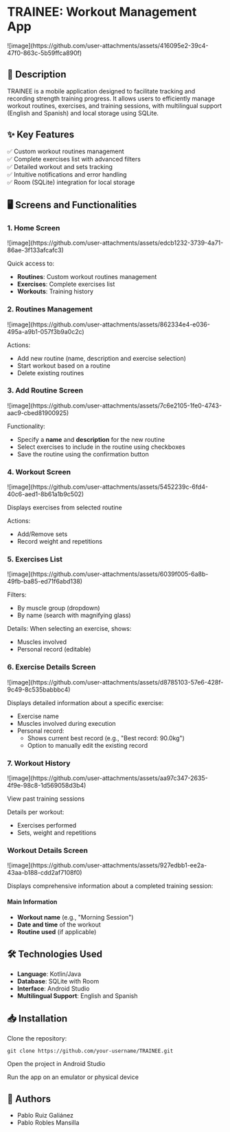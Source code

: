 <body>
<h1>TRAINEE: Workout Management App</h1>
<p>![image](https://github.com/user-attachments/assets/416095e2-39c4-47f0-863c-5b59ffca890f)</p>

<h2>📌 Description</h2>
<p>TRAINEE is a mobile application designed to facilitate tracking and recording strength training progress. It allows users to efficiently manage workout routines, exercises, and training sessions, with multilingual support (English and Spanish) and local storage using SQLite.</p>

<h2>✨ Key Features</h2>
<div class="feature-list">
    <div class="feature-item">✅ Custom workout routines management</div>
    <div class="feature-item">✅ Complete exercises list with advanced filters</div>
    <div class="feature-item">✅ Detailed workout and sets tracking</div>
    <div class="feature-item">✅ Intuitive notifications and error handling</div>
    <div class="feature-item">✅ Room (SQLite) integration for local storage</div>
</div>

<h2>🖥️ Screens and Functionalities</h2>

<h3>1. Home Screen</h3>
<p>![image](https://github.com/user-attachments/assets/edcb1232-3739-4a71-86ae-3f133afcafc3)</p>
<p>Quick access to:</p>
<ul>
    <li><strong>Routines</strong>: Custom workout routines management</li>
    <li><strong>Exercises</strong>: Complete exercises list</li>
    <li><strong>Workouts</strong>: Training history</li>
</ul>

<h3>2. Routines Management</h3>
<p>![image](https://github.com/user-attachments/assets/862334e4-e036-495a-a9b1-057f3b9a0c2c)</p>
<p>Actions:</p>
<ul>
    <li>Add new routine (name, description and exercise selection)</li>
    <li>Start workout based on a routine</li>
    <li>Delete existing routines</li>
</ul>

<h3>3. Add Routine Screen</h3>
    <p>![image](https://github.com/user-attachments/assets/7c6e2105-1fe0-4743-aac9-cbed81900925)</p>
    <p>Functionality:</p>
    <ul>
        <li>Specify a <strong>name</strong> and <strong>description</strong> for the new routine</li>
        <li>Select exercises to include in the routine using checkboxes</li>
        <li>Save the routine using the confirmation button</li>
    </ul>
</div>

<h3>4. Workout Screen</h3>
<p>![image](https://github.com/user-attachments/assets/5452239c-6fd4-40c6-aed1-8b61a1b9c502)</p>
<p>Displays exercises from selected routine</p>
<p>Actions:</p>
<ul>
    <li>Add/Remove sets</li>
    <li>Record weight and repetitions</li>
</ul>

<h3>5. Exercises List</h3>
<p>![image](https://github.com/user-attachments/assets/6039f005-6a8b-49fb-ba85-ed71f6abd138)</p>
<p>Filters:</p>
<ul>
    <li>By muscle group (dropdown)</li>
    <li>By name (search with magnifying glass)</li>
</ul>
<p>Details: When selecting an exercise, shows:</p>
<ul>
    <li>Muscles involved</li>
    <li>Personal record (editable)</li>
</ul>

 <h3>6. Exercise Details Screen</h3>
      <p>![image](https://github.com/user-attachments/assets/d8785103-57e6-428f-9c49-8c535babbbc4)</p>
      <p>Displays detailed information about a specific exercise:</p>
      <ul>
          <li>Exercise name</li>
          <li>Muscles involved during execution</li>
          <li>Personal record:
              <ul>
                  <li>Shows current best record (e.g., "Best record: 90.0kg")</li>
                  <li>Option to manually edit the existing record</li>
              </ul>
          </li>
      </ul>

<h3>7. Workout History</h3>
<p>![image](https://github.com/user-attachments/assets/aa97c347-2635-4f9e-98c8-1d569058d3b4)</p>
<p>View past training sessions</p>
<p>Details per workout:</p>
<ul>
    <li>Exercises performed</li>
    <li>Sets, weight and repetitions</li>
</ul>

<h3>Workout Details Screen</h3>
<p>![image](https://github.com/user-attachments/assets/927edbb1-ee2a-43aa-b188-cdd2af7108f0)</p>

<p>Displays comprehensive information about a completed training session:</p>

<h4>Main Information</h4>
<ul>
    <li><strong>Workout name</strong> (e.g., "Morning Session")</li>
    <li><strong>Date and time</strong> of the workout</li>
    <li><strong>Routine used</strong> (if applicable)</li>
</ul>


<h2>🛠️ Technologies Used</h2>
<ul>
    <li><strong>Language</strong>: Kotlin/Java</li>
    <li><strong>Database</strong>: SQLite with Room</li>
    <li><strong>Interface</strong>: Android Studio</li>
    <li><strong>Multilingual Support</strong>: English and Spanish</li>
</ul>

<h2>📥 Installation</h2>
<p>Clone the repository:</p>
<pre><code>git clone https://github.com/your-username/TRAINEE.git</code></pre>
<p>Open the project in Android Studio</p>
<p>Run the app on an emulator or physical device</p>

<h2>📜 Authors</h2>
<ul>
    <li>Pablo Ruiz Galiánez</li>
    <li>Pablo Robles Mansilla</li>
</ul>
</body>
</html>
